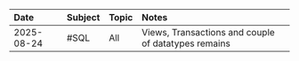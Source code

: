 | Date       | Subject | Topic | Notes                                               |
| :--------- | :------ | :---- | :-------------------------------------------------- |
| 2025-08-24 | #SQL    | All   | Views, Transactions and couple of datatypes remains |
